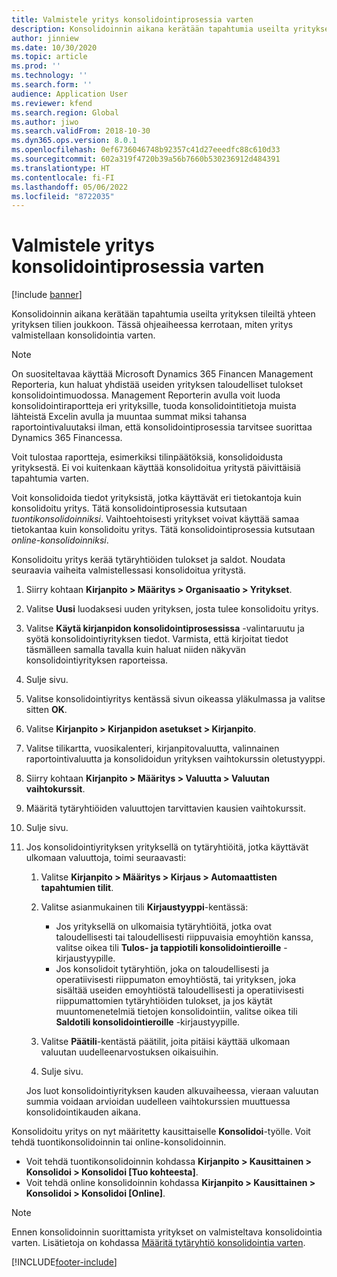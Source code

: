 ```yaml
---
title: Valmistele yritys konsolidointiprosessia varten
description: Konsolidoinnin aikana kerätään tapahtumia useilta yrityksen tileiltä yhteen yrityksen tilien joukkoon. Tässä ohjeaiheessa kerrotaan, miten yritys valmistellaan konsolidointia varten.
author: jinniew
ms.date: 10/30/2020
ms.topic: article
ms.prod: ''
ms.technology: ''
ms.search.form: ''
audience: Application User
ms.reviewer: kfend
ms.search.region: Global
ms.author: jiwo
ms.search.validFrom: 2018-10-30
ms.dyn365.ops.version: 8.0.1
ms.openlocfilehash: 0ef6736046748b92357c41d27eeedfc88c610d33
ms.sourcegitcommit: 602a319f4720b39a56b7660b530236912d484391
ms.translationtype: HT
ms.contentlocale: fi-FI
ms.lasthandoff: 05/06/2022
ms.locfileid: "8722035"
---
```

# <a name="prepare-a-legal-entity-for-the-consolidation-process"></a>Valmistele yritys konsolidointiprosessia varten

[!include [banner](../includes/banner.md)]

Konsolidoinnin aikana kerätään tapahtumia useilta yrityksen tileiltä yhteen yrityksen tilien joukkoon. Tässä ohjeaiheessa kerrotaan, miten yritys valmistellaan konsolidointia varten.

> [!NOTE]
> On suositeltavaa käyttää Microsoft Dynamics 365 Financen Management Reporteria, kun haluat yhdistää useiden yrityksen taloudelliset tulokset konsolidointimuodossa. Management Reporterin avulla voit luoda konsolidointiraportteja eri yrityksille, tuoda konsolidointitietoja muista lähteistä Excelin avulla ja muuntaa summat miksi tahansa raportointivaluutaksi ilman, että konsolidointiprosessia tarvitsee suorittaa Dynamics 365 Financessa.

Voit tulostaa raportteja, esimerkiksi tilinpäätöksiä, konsolidoidusta yrityksestä. Ei voi kuitenkaan käyttää konsolidoitua yritystä päivittäisiä tapahtumia varten.

Voit konsolidoida tiedot yrityksistä, jotka käyttävät eri tietokantoja kuin konsolidoitu yritys. Tätä konsolidointiprosessia kutsutaan *tuontikonsolidoinniksi*. Vaihtoehtoisesti yritykset voivat käyttää samaa tietokantaa kuin konsolidoitu yritys. Tätä konsolidointiprosessia kutsutaan *online-konsolidoinniksi*.

Konsolidoitu yritys kerää tytäryhtiöiden tulokset ja saldot. Noudata seuraavia vaiheita valmistellessasi konsolidoitua yritystä.

1. Siirry kohtaan **Kirjanpito \> Määritys \> Organisaatio \> Yritykset**.
2. Valitse **Uusi** luodaksesi uuden yrityksen, josta tulee konsolidoitu yritys.
3. Valitse **Käytä kirjanpidon konsolidointiprosessissa** -valintaruutu ja syötä konsolidointiyrityksen tiedot. Varmista, että kirjoitat tiedot täsmälleen samalla tavalla kuin haluat niiden näkyvän konsolidointiyrityksen raporteissa.
4. Sulje sivu.
5. Valitse konsolidointiyritys kentässä sivun oikeassa yläkulmassa ja valitse sitten **OK**.
6. Valitse **Kirjanpito \> Kirjanpidon asetukset \> Kirjanpito**.
7. Valitse tilikartta, vuosikalenteri, kirjanpitovaluutta, valinnainen raportointivaluutta ja konsolidoidun yrityksen vaihtokurssin oletustyyppi. 
8. Siirry kohtaan **Kirjanpito \> Määritys \> Valuutta \> Valuutan vaihtokurssit**.
9. Määritä tytäryhtiöiden valuuttojen tarvittavien kausien vaihtokurssit.
10. Sulje sivu.
11. Jos konsolidointiyrityksen yrityksellä on tytäryhtiöitä, jotka käyttävät ulkomaan valuuttoja, toimi seuraavasti:

    1. Valitse **Kirjanpito \> Määritys \> Kirjaus \> Automaattisten tapahtumien tilit**.
    2. Valitse asianmukainen tili **Kirjaustyyppi**-kentässä:

        - Jos yrityksellä on ulkomaisia tytäryhtiöitä, jotka ovat taloudellisesti tai taloudellisesti riippuvaisia emoyhtiön kanssa, valitse oikea tili **Tulos- ja tappiotili konsolidointieroille** -kirjaustyypille.
        - Jos konsolidoit tytäryhtiön, joka on taloudellisesti ja operatiivisesti riippumaton emoyhtiöstä, tai yrityksen, joka sisältää useiden emoyhtiöstä taloudellisesti ja operatiivisesti riippumattomien tytäryhtiöiden tulokset, ja jos käytät muuntomenetelmiä tietojen konsolidointiin, valitse oikea tili **Saldotili konsolidointieroille** -kirjaustyypille.

    3. Valitse **Päätili**-kentästä päätilit, joita pitäisi käyttää ulkomaan valuutan uudelleenarvostuksen oikaisuihin.
    4. Sulje sivu.

    Jos luot konsolidointiyrityksen kauden alkuvaiheessa, vieraan valuutan summia voidaan arvioidan uudelleen vaihtokurssien muuttuessa konsolidointikauden aikana.

Konsolidoitu yritys on nyt määritetty kausittaiselle **Konsolidoi**-työlle. Voit tehdä tuontikonsolidoinnin tai online-konsolidoinnin.

- Voit tehdä tuontikonsolidoinnin kohdassa **Kirjanpito \> Kausittainen \> Konsolidoi \> Konsolidoi \[Tuo kohteesta\]**.
- Voit tehdä online konsolidoinnin kohdassa **Kirjanpito \> Kausittainen \> Konsolidoi \> Konsolidoi \[Online\]**.

> [!NOTE]
> Ennen konsolidoinnin suorittamista yritykset on valmisteltava konsolidointia varten. Lisätietoja on kohdassa [Määritä tytäryhtiö konsolidointia varten](set-up-subsidiary-company-for-consolidation.md).


[!INCLUDE[footer-include](../../includes/footer-banner.md)]
